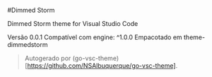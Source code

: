 #Dimmed Storm

Dimmed Storm theme for Visual Studio Code

Versão 0.0.1
Compatível com engine: ^1.0.0
Empacotado em theme-dimmedstorm

> Autogerado por (go-vsc-theme)[https://github.com/NSAlbuquerque/go-vsc-theme].